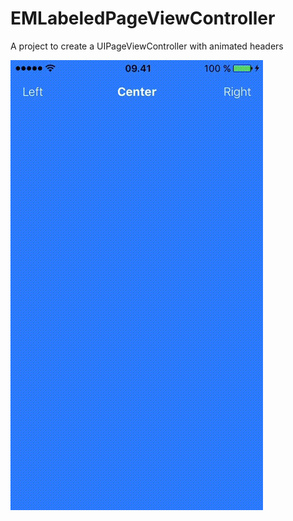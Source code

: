 # EMLabeledPageViewController
A project to create a UIPageViewController with animated headers

![Screenshot](https://github.com/erikmath2705/EMLabeledPageViewController/blob/master/demo.gif)
